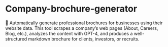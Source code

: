 # Company-brochure-generator
📄 Automatically generate professional brochures for businesses using their website data. This tool scrapes a company’s web pages (About, Careers, Blog, etc.), analyzes the content with GPT-4, and produces a well-structured markdown brochure for clients, investors, or recruits.
